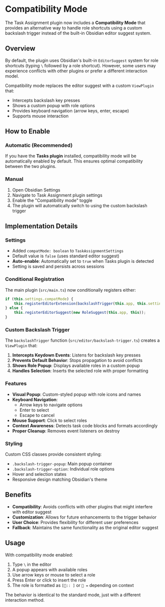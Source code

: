 # Compatibility Mode

The Task Assignment plugin now includes a **Compatibility Mode** that provides an alternative way to handle role shortcuts
using a custom backslash trigger instead of the built-in Obsidian editor suggest system.

## Overview

By default, the plugin uses Obsidian's built-in `EditorSuggest` system for role shortcuts (typing `\` followed by a role
shortcut).
However, some users may experience conflicts with other plugins or prefer a different interaction model.

Compatibility mode replaces the editor suggest with a custom `ViewPlugin` that:

- Intercepts backslash key presses
- Shows a custom popup with role options
- Provides keyboard navigation (arrow keys, enter, escape)
- Supports mouse interaction

## How to Enable

### Automatic (Recommended)

If you have the **Tasks plugin** installed, compatibility mode will be automatically enabled by default. This ensures
optimal compatibility between the two plugins.

### Manual

1. Open Obsidian Settings
2. Navigate to Task Assignment plugin settings
3. Enable the "Compatibility mode" toggle
4. The plugin will automatically switch to using the custom backslash trigger

## Implementation Details

### Settings

- Added `compatMode: boolean` to `TaskAssignmentSettings`
- Default value is `false` (uses standard editor suggest)
- **Auto-enable**: Automatically set to `true` when Tasks plugin is detected
- Setting is saved and persists across sessions

### Conditional Registration

The main plugin (`src/main.ts`) now conditionally registers either:

```typescript
if (this.settings.compatMode) {
    this.registerEditorExtension(backslashTrigger(this.app, this.settings));
} else {
    this.registerEditorSuggest(new RoleSuggest(this.app, this));
}
```

### Custom Backslash Trigger

The `backslashTrigger` function (`src/editor/backslash-trigger.ts`) creates a `ViewPlugin` that:

1. **Intercepts Keydown Events**: Listens for backslash key presses
2. **Prevents Default Behavior**: Stops propagation to avoid conflicts
3. **Shows Role Popup**: Displays available roles in a custom popup
4. **Handles Selection**: Inserts the selected role with proper formatting

### Features

- **Visual Popup**: Custom-styled popup with role icons and names
- **Keyboard Navigation**:
  - Arrow keys to navigate options
  - Enter to select
  - Escape to cancel
- **Mouse Support**: Click to select roles
- **Context Awareness**: Detects task code blocks and formats accordingly
- **Proper Cleanup**: Removes event listeners on destroy

### Styling

Custom CSS classes provide consistent styling:

- `.backslash-trigger-popup`: Main popup container
- `.backslash-trigger-option`: Individual role options
- Hover and selection states
- Responsive design matching Obsidian's theme

## Benefits

- **Compatibility**: Avoids conflicts with other plugins that might interfere with editor suggest
- **Customization**: Allows for future enhancements to the trigger behavior
- **User Choice**: Provides flexibility for different user preferences
- **Fallback**: Maintains the same functionality as the original editor suggest

## Usage

With compatibility mode enabled:

1. Type `\` in the editor
2. A popup appears with available roles
3. Use arrow keys or mouse to select a role
4. Press Enter or click to insert the role
5. The role is formatted as `[🚗:: ]` or `🚗 =` depending on context

The behavior is identical to the standard mode, just with a different interaction method.
